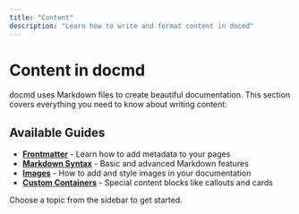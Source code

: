 ```yaml
---
title: "Content"
description: "Learn how to write and format content in docmd"
---
```


# Content in docmd

docmd uses Markdown files to create beautiful documentation. This section covers everything you need to know about writing content:

## Available Guides

- [**Frontmatter**](/content/frontmatter) - Learn how to add metadata to your pages
- [**Markdown Syntax**](/content/markdown-syntax) - Basic and advanced Markdown features
- [**Images**](/content/images) - How to add and style images in your documentation
- [**Custom Containers**](/content/custom-containers) - Special content blocks like callouts and cards

Choose a topic from the sidebar to get started.